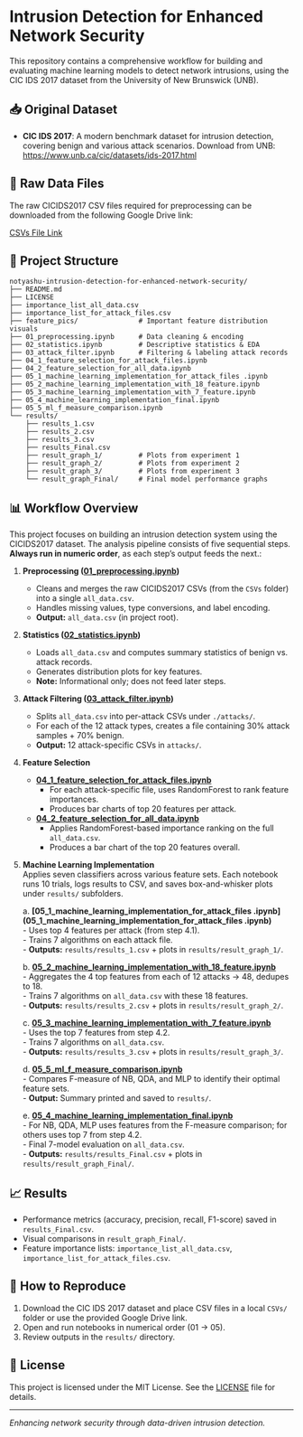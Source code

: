 # Intrusion Detection for Enhanced Network Security

This repository contains a comprehensive workflow for building and evaluating machine learning models to detect network intrusions, using the CIC IDS 2017 dataset from the University of New Brunswick (UNB).

## 📥 Original Dataset

- **CIC IDS 2017**: A modern benchmark dataset for intrusion detection, covering benign and various attack scenarios. Download from UNB:
  https://www.unb.ca/cic/datasets/ids-2017.html

## 📂 Raw Data Files

The raw CICIDS2017 CSV files required for preprocessing can be downloaded from the following Google Drive link:

[CSVs File Link](https://drive.google.com/drive/folders/1GtoNMR5SUJ81wkDLXINBwcJ8HtZbABhi?usp=sharing)

## 🚀 Project Structure

```
notyashu-intrusion-detection-for-enhanced-network-security/
├── README.md
├── LICENSE
├── importance_list_all_data.csv
├── importance_list_for_attack_files.csv
├── feature_pics/               # Important feature distribution visuals
├── 01_preprocessing.ipynb      # Data cleaning & encoding
├── 02_statistics.ipynb         # Descriptive statistics & EDA
├── 03_attack_filter.ipynb      # Filtering & labeling attack records
├── 04_1_feature_selection_for_attack_files.ipynb
├── 04_2_feature_selection_for_all_data.ipynb
├── 05_1_machine_learning_implementation_for_attack_files .ipynb
├── 05_2_machine_learning_implementation_with_18_feature.ipynb
├── 05_3_machine_learning_implementation_with_7_feature.ipynb
├── 05_4_machine_learning_implementation_final.ipynb
├── 05_5_ml_f_measure_comparison.ipynb
└── results/
    ├── results_1.csv
    ├── results_2.csv
    ├── results_3.csv
    ├── results_Final.csv
    ├── result_graph_1/         # Plots from experiment 1
    ├── result_graph_2/         # Plots from experiment 2
    ├── result_graph_3/         # Plots from experiment 3
    └── result_graph_Final/     # Final model performance graphs
```

## 📊 Workflow Overview

This project focuses on building an intrusion detection system using the CICIDS2017 dataset. The analysis pipeline consists of five sequential steps.  **Always run in numeric order**, as each step’s output feeds the next.:


1.  **Preprocessing ([01_preprocessing.ipynb](01_preprocessing.ipynb))**  
    - Cleans and merges the raw CICIDS2017 CSVs (from the `CSVs` folder) into a single `all_data.csv`.  
    - Handles missing values, type conversions, and label encoding.  
    - **Output:** `all_data.csv` (in project root).

2.  **Statistics ([02_statistics.ipynb](02_statistics.ipynb))**  
    - Loads `all_data.csv` and computes summary statistics of benign vs. attack records.  
    - Generates distribution plots for key features.  
    - **Note:** Informational only; does not feed later steps.

3.  **Attack Filtering ([03_attack_filter.ipynb](03_attack_filter.ipynb))**  
    - Splits `all_data.csv` into per-attack CSVs under `./attacks/`.  
    - For each of the 12 attack types, creates a file containing 30% attack samples + 70% benign.  
    - **Output:** 12 attack-specific CSVs in `attacks/`.  

4.  **Feature Selection**  
    - **[04_1_feature_selection_for_attack_files.ipynb](04_1_feature_selection_for_attack_files.ipynb)**  
      - For each attack-specific file, uses RandomForest to rank feature importances.  
      - Produces bar charts of top 20 features per attack.  
    - **[04_2_feature_selection_for_all_data.ipynb](04_2_feature_selection_for_all_data.ipynb)**  
      - Applies RandomForest-based importance ranking on the full `all_data.csv`.  
      - Produces a bar chart of the top 20 features overall.

5.  **Machine Learning Implementation**  
    Applies seven classifiers across various feature sets. Each notebook runs 10 trials, logs results to CSV, and saves box-and-whisker plots under `results/` subfolders.

    a.  **[05_1_machine_learning_implementation_for_attack_files .ipynb](05_1_machine_learning_implementation_for_attack_files .ipynb)**  
        - Uses top 4 features per attack (from step 4.1).  
        - Trains 7 algorithms on each attack file.  
        - **Outputs:** `results/results_1.csv` + plots in `results/result_graph_1/`.  

    b.  **[05_2_machine_learning_implementation_with_18_feature.ipynb](05_2_machine_learning_implementation_with_18_feature.ipynb)**  
        - Aggregates the 4 top features from each of 12 attacks → 48, dedupes to 18.  
        - Trains 7 algorithms on `all_data.csv` with these 18 features.  
        - **Outputs:** `results/results_2.csv` + plots in `results/result_graph_2/`.  

    c.  **[05_3_machine_learning_implementation_with_7_feature.ipynb](05_3_machine_learning_implementation_with_7_feature.ipynb)**  
        - Uses the top 7 features from step 4.2.  
        - Trains 7 algorithms on `all_data.csv`.  
        - **Outputs:** `results/results_3.csv` + plots in `results/result_graph_3/`.  

    d.  **[05_5_ml_f_measure_comparison.ipynb](05_5_ml_f_measure_comparison.ipynb)**  
        - Compares F-measure of NB, QDA, and MLP to identify their optimal feature sets.  
        - **Output:** Summary printed and saved to `results/`.  

    e.  **[05_4_machine_learning_implementation_final.ipynb](05_4_machine_learning_implementation_final.ipynb)**  
        - For NB, QDA, MLP uses features from the F-measure comparison; for others uses top 7 from step 4.2.  
        - Final 7-model evaluation on `all_data.csv`.  
        - **Outputs:** `results/results_Final.csv` + plots in `results/result_graph_Final/`.  



## 📈 Results

- Performance metrics (accuracy, precision, recall, F1-score) saved in `results_Final.csv`.
- Visual comparisons in `result_graph_Final/`.
- Feature importance lists:  `importance_list_all_data.csv`, `importance_list_for_attack_files.csv`.

## 📝 How to Reproduce

1. Download the CIC IDS 2017 dataset and place CSV files in a local `CSVs/` folder or use the provided Google Drive link.
2. Open and run notebooks in numerical order (01 → 05).
3. Review outputs in the `results/` directory.

## 📄 License

This project is licensed under the MIT License. See the [LICENSE](LICENSE) file for details.

---
*Enhancing network security through data-driven intrusion detection.*
